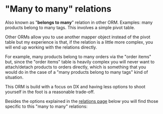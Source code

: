 # "Many to many" relations

Also known as "__belongs to many__" relation in other ORM. Examples: many products belong to many tags. This involves a simple pivot table.

Other ORMs allow you to use another mapper object instead of the pivot table but my experience is that, if the relation is a little more complex, you will end up working with the relations directly. 

For example, many products belong to many orders  via the  "order items" but, since the "order items" table is heavily complex you will never want to attach/detach products to orders directly, which is something that you would do in the case of a
 "many products belong to many tags" kind of situation.
 
This ORM is build with a focus on DX and having less options to shoot yourself in the foot is a reasonable trade-off. 
 
Besides the options explained in the [relations page](relations.html) below you will find those specific to this "many to many" relations:

